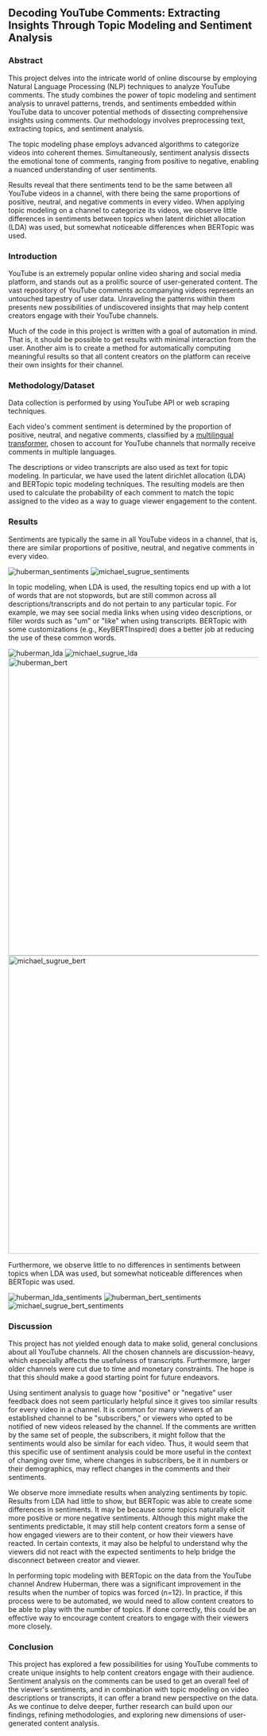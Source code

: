 ## Decoding YouTube Comments: Extracting Insights Through Topic Modeling and Sentiment Analysis

### Abstract

This project delves into the intricate world of online discourse by employing Natural Language Processing (NLP) techniques to analyze YouTube comments. The study combines the power of topic modeling and sentiment analysis to unravel patterns, trends, and sentiments embedded within YouTube data to uncover potential methods of dissecting comprehensive insights using comments. Our methodology involves preprocessing text, extracting topics, and sentiment analysis.

The topic modeling phase employs advanced algorithms to categorize videos into coherent themes. Simultaneously, sentiment analysis dissects the emotional tone of comments, ranging from positive to negative, enabling a nuanced understanding of user sentiments.

Results reveal that there sentiments tend to be the same between all YouTube videos in a channel, with there being the same proportions of positive, neutral, and negative comments in every video. When applying topic modeling on a channel to categorize its videos, we observe little differences in sentiments between topics when latent dirichlet allocation (LDA) was used, but somewhat noticeable differences when BERTopic was used.

### Introduction

YouTube is an extremely popular online video sharing and social media platform, and stands out as a prolific source of user-generated content. The vast repository of YouTube comments accompanying videos represents an untouched tapestry of user data. Unraveling the patterns within them presents new possibilities of undiscovered insights that may help content creators engage with their YouTube channels.

Much of the code in this project is written with a goal of automation in mind. That is, it should be possible to get results with minimal interaction from the user. Another aim is to create a method for automatically computing meaningful results so that all content creators on the platform can receive their own insights for their channel.

### Methodology/Dataset

Data collection is performed by using YouTube API or web scraping techniques. 

Each video's comment sentiment is determined by the proportion of positive, neutral, and negative comments, classified by a [multilingual transformer](https://huggingface.co/lxyuan/distilbert-base-multilingual-cased-sentiments-student), chosen to account for YouTube channels that normally receive comments in multiple languages.

The descriptions or video transcripts are also used as text for topic modeling. In particular, we have used the latent dirichlet allocation (LDA) and BERTopic topic modeling techniques. The resulting models are then used to calculate the probability of each comment to match the topic assigned to the video as a way to guage viewer engagement to the content.

### Results

Sentiments are typically the same in all YouTube videos in a channel, that is, there are similar proportions of positive, neutral, and negative comments in every video.

![huberman_sentiments](img/huberman_sentiments.png)
![michael_sugrue_sentiments](img/michael_sugrue_sentiments.png)

In topic modeling, when LDA is used, the resulting topics end up with a lot of words that are not stopwords, but are still common across all descriptions/transcripts and do not pertain to any particular topic. For example, we may see social media links when using video descriptions, or filler words such as "um" or "like" when using transcripts. BERTopic with some customizations (e.g., KeyBERTInspired) does a better job at reducing the use of these common words.

![huberman_lda](img/huberman_lda.png)
![michael_sugrue_lda](img/michael_sugrue_lda.png)
<img src="img/huberman_bert.png" alt="huberman_bert" width="600"/>
<img src="img/michael_sugrue_bert.png" alt="michael_sugrue_bert" width="600"/>

Furthermore, we observe little to no differences in sentiments between topics when LDA was used, but somewhat noticeable differences when BERTopic was used. 

![huberman_lda_sentiments](img/huberman_lda_sentiments.png)
![huberman_bert_sentiments](img/huberman_bert_sentiments.png)
![michael_sugrue_bert_sentiments](img/michael_sugrue_bert_sentiments.png)

### Discussion

This project has not yielded enough data to make solid, general conclusions about all YouTube channels. All the chosen channels are discussion-heavy, which especially affects the usefulness of transcripts. Furthermore, larger older channels were cut due to time and monetary constraints. The hope is that this should make a good starting point for future endeavors.

Using sentiment analysis to guage how "positive" or "negative" user feedback does not seem particularly helpful since it gives too similar results for every video in a channel. It is common for many viewers of an established channel to be "subscribers," or viewers who opted to be notified of new videos released by the channel. If the comments are written by the same set of people, the subscribers, it might follow that the sentiments would also be similar for each video. Thus, it would seem that this specific use of sentiment analysis could be more useful in the context of changing over time, where changes in subscribers, be it in numbers or their demographics, may reflect changes in the comments and their sentiments. 

We observe more immediate results when analyzing sentiments by topic. Results from LDA had little to show, but BERTopic was able to create some differences in sentiments. It may be because some topics naturally elicit more positive or more negative sentiments. Although this might make the sentiments predictable, it may still help content creators form a sense of how engaged viewers are to their content, or how their viewers have reacted. In certain contexts, it may also be helpful to understand why the viewers did not react with the expected sentiments to help bridge the disconnect between creator and viewer.

In performing topic modeling with BERTopic on the data from the YouTube channel Andrew Huberman, there was a significant improvement in the results when the number of topics was forced (n=12). In practice, if this process were to be automated, we would need to allow content creators to be able to play with the number of topics. If done correctly, this could be an effective way to encourage content creators to engage with their viewers more closely.

### Conclusion

This project has explored a few possibilities for using YouTube comments to create unique insights to help content creators engage with their audience. Sentiment analysis on the comments can be used to get an overall feel of the viewer's sentiments, and in combination with topic modeling on video descriptions or transcripts, it can offer a brand new perspective on the data. As we continue to delve deeper, further research can build upon our findings, refining methodologies, and exploring new dimensions of user-generated content analysis.
